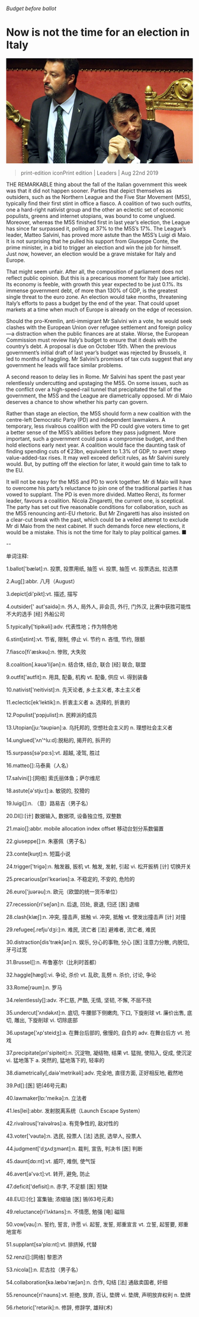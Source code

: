 ###### Budget before ballot

# Now is not the time for an election in Italy 

![image](images/20190824_LDP001_0.jpg) 

> print-edition iconPrint edition | Leaders | Aug 22nd 2019 

THE REMARKABLE thing about the fall of the Italian government this week was that it did not happen sooner. Parties that depict themselves as outsiders, such as the Northern League and the Five Star Movement (M5S), typically find their first stint in office a fiasco. A coalition of two such outfits, one a hard-right nativist group and the other an eclectic set of economic populists, greens and internet utopians, was bound to come unglued. Moreover, whereas the M5S finished first in last year’s election, the League has since far surpassed it, polling at 37% to the M5S’s 17%. The League’s leader, Matteo Salvini, has proved more astute than the M5S’s Luigi di Maio. It is not surprising that he pulled his support from Giuseppe Conte, the prime minister, in a bid to trigger an election and win the job for himself. Just now, however, an election would be a grave mistake for Italy and Europe. 

That might seem unfair. After all, the composition of parliament does not reflect public opinion. But this is a precarious moment for Italy (see article). Its economy is feeble, with growth this year expected to be just 0.1%. Its immense government debt, of more than 130% of GDP, is the greatest single threat to the euro zone. An election would take months, threatening Italy’s efforts to pass a budget by the end of the year. That could upset markets at a time when much of Europe is already on the edge of recession. 

Should the pro-Kremlin, anti-immigrant Mr Salvini win a vote, he would seek clashes with the European Union over refugee settlement and foreign policy—a distraction when the public finances are at stake. Worse, the European Commission must review Italy’s budget to ensure that it deals with the country’s debt. A proposal is due on October 15th. When the previous government’s initial draft of last year’s budget was rejected by Brussels, it led to months of haggling. Mr Salvini’s promises of tax cuts suggest that any government he leads will face similar problems. 

A second reason to delay lies in Rome. Mr Salvini has spent the past year relentlessly undercutting and upstaging the M5S. On some issues, such as the conflict over a high-speed-rail tunnel that precipitated the fall of the government, the M5S and the League are diametrically opposed. Mr di Maio deserves a chance to show whether his party can govern. 

Rather than stage an election, the M5S should form a new coalition with the centre-left Democratic Party (PD) and independent lawmakers. A temporary, less rivalrous coalition with the PD could give voters time to get a better sense of the M5S’s abilities before they pass judgment. More important, such a government could pass a compromise budget, and then hold elections early next year. A coalition would face the daunting task of finding spending cuts of €23bn, equivalent to 1.3% of GDP, to avert steep value-added-tax rises. It may well exceed deficit rules, as Mr Salvini surely would. But, by putting off the election for later, it would gain time to talk to the EU. 

It will not be easy for the M5S and PD to work together. Mr di Maio will have to overcome his party’s reluctance to join one of the traditional parties it has vowed to supplant. The PD is even more divided. Matteo Renzi, its former leader, favours a coalition. Nicola Zingaretti, the current one, is sceptical. The party has set out five reasonable conditions for collaboration, such as the M5S renouncing anti-EU rhetoric. But Mr Zingaretti has also insisted on a clear-cut break with the past, which could be a veiled attempt to exclude Mr di Maio from the next cabinet. If such demands force new elections, it would be a mistake. This is not the time for Italy to play political games. ■ 

-- 

 单词注释:

1.ballot['bælәt]:n. 投票, 投票用纸, 抽签 vi. 投票, 抽签 vt. 投票选出, 拉选票 

2.Aug[]:abbr. 八月（August） 

3.depict[di'pikt]:vt. 描述, 描写 

4.outsider[' aut'saidә]:n. 外人, 局外人, 非会员, 外行, 门外汉, 比赛中获胜可能性不大的选手 [经] 外船公司 

5.typically['tipikәli]:adv. 代表性地；作为特色地 

6.stint[stint]:vt. 节省, 限制, 停止 vi. 节约 n. 吝惜, 节约, 限额 

7.fiasco[fi'æskәu]:n. 惨败, 大失败 

8.coalition[.kәuә'liʃәn]:n. 结合体, 结合, 联合 [经] 联合, 联盟 

9.outfit['autfit]:n. 用具, 配备, 机构 vt. 配备, 供应 vi. 得到装备 

10.nativist['neitivist]:n. 先天论者, 乡土主义者, 本土主义者 

11.eclectic[ek'lektik]:n. 折衷主义者 a. 选择的, 折衷的 

12.Populist['pɔpjulist]:n. 民粹派的成员 

13.Utopian[ju:'tәupiәn]:a. 乌托邦的, 空想社会主义的 n. 理想社会主义者 

14.unglued['ʌn'^lu:d]:脱粘的, 揭开的, 拆开的 

15.surpass[sә'pɑ:s]:vt. 超越, 凌驾, 胜过 

16.matteo[]:马泰奥（人名） 

17.salvini[]:[网络] 索氏丽体鱼；萨尔维尼 

18.astute[ә'stju:t]:a. 敏锐的, 狡猾的 

19.luigi[]:n. （意）路易吉（男子名） 

20.DI[]:[计] 数据输入, 数据项, 设备独立性, 双整数 

21.maio[]:abbr. mobile allocation index offset 移动台划分系数偏置 

22.giuseppe[]:n. 朱塞佩（男子名） 

23.conte[kuŋt]:n. 短篇小说 

24.trigger['trigә]:n. 触发器, 扳机 vt. 触发, 发射, 引起 vi. 松开扳柄 [计] 切换开关 

25.precarious[pri'kєәriәs]:a. 不稳定的, 不安的, 危险的 

26.euro['juәrәu]:n. 欧元（欧盟的统一货币单位） 

27.recession[ri'seʃәn]:n. 后退, 凹处, 衰退, 归还 [医] 退缩 

28.clash[klæʃ]:n. 冲突, 撞击声, 抵触 vi. 冲突, 抵触 vt. 使发出撞击声 [计] 对撞 

29.refugee[.refju'dʒi:]:n. 难民, 流亡者 [法] 避难者, 流亡者, 难民 

30.distraction[dis'trækʃәn]:n. 娱乐, 分心的事物, 分心 [医] 注意力分散, 内脱位, 牙弓过宽 

31.Brussel[]:n. 布鲁塞尔（比利时首都） 

32.haggle[hægl]:vi. 争论, 杀价 vt. 乱砍, 乱劈 n. 杀价, 讨论, 争论 

33.Rome[rәum]:n. 罗马 

34.relentlessly[]:adv. 不仁慈, 严酷, 无情, 坚韧, 不懈, 不屈不挠 

35.undercut['ʌndәkʌt]:n. 底切, 牛腰部下侧嫩肉, 下口, 下旋削球 vt. 廉价出售, 底切, 雕出, 下旋削球 vi. 切除底部 

36.upstage['ʌp'steidʒ]:a. 在舞台后部的, 傲慢的, 自负的 adv. 在舞台后方 vt. 抢戏 

37.precipitate[pri'sipiteit]:n. 沉淀物, 凝结物, 结果 vt. 猛抛, 使陷入, 促成, 使沉淀 vi. 猛地落下 a. 突然的, 猛地落下的, 轻率的 

38.diametrically[,daiә'metrikәli]:adv. 完全地, 直径方面, 正好相反地, 截然地 

39.Pd[]:[医] 钯(46号元素) 

40.lawmaker[lɒ:'meikә]:n. 立法者 

41.les[lei]:abbr. 发射脱离系统（Launch Escape System） 

42.rivalrous['raivәlrәs]:a. 有竞争性的, 敌对性的 

43.voter['vәutә]:n. 选民, 投票人 [法] 选民, 选举人, 投票人 

44.judgment['dʒʌdʒmәnt]:n. 裁判, 宣告, 判决书 [医] 判断 

45.daunt[dɒ:nt]:vt. 威吓, 难倒, 使气馁 

46.avert[ә'vә:t]:vt. 转开, 避免, 防止 

47.deficit['defisit]:n. 赤字, 不足额 [医] 短缺 

48.EU[]:[化] 富集铀; 浓缩铀 [医] 铕(63号元素) 

49.reluctance[ri'lʌktәns]:n. 不情愿, 勉强 [电] 磁阻 

50.vow[vau]:n. 誓约, 誓言, 许愿 vi. 起誓, 发誓, 郑重宣言 vt. 立誓, 起誓要, 郑重地宣布 

51.supplant[sә'plɑ:nt]:vt. 排挤掉, 代替 

52.renzi[]:[网络] 黎恩济 

53.nicola[]:n. 尼古拉（男子名） 

54.collaboration[kә.læbә'ræʃәn]:n. 合作, 勾结 [法] 通敌卖国者, 奸细 

55.renounce[ri'nauns]:vt. 拒绝, 放弃, 否认, 垫牌 vi. 垫牌, 声明放弃权利 n. 垫牌 

56.rhetoric['retәrik]:n. 修辞, 修辞学, 雄辩(术) 

